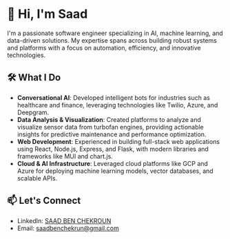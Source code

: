 # 👋 Hi, I'm Saad

I'm a passionate software engineer specializing in AI, machine learning, and data-driven solutions. My expertise spans across building robust systems and platforms with a focus on automation, efficiency, and innovative technologies.

## 🛠️ What I Do

- **Conversational AI**: Developed intelligent bots for industries such as healthcare and finance, leveraging technologies like Twilio, Azure, and Deepgram.
- **Data Analysis & Visualization**: Created platforms to analyze and visualize sensor data from turbofan engines, providing actionable insights for predictive maintenance and performance optimization.
- **Web Development**: Experienced in building full-stack web applications using React, Node.js, Express, and Flask, with modern libraries and frameworks like MUI and chart.js.
- **Cloud & AI Infrastructure**: Leveraged cloud platforms like GCP and Azure for deploying machine learning models, vector databases, and scalable APIs.

## 📫 Let's Connect

- LinkedIn: [SAAD BEN CHEKROUN](https://www.linkedin.com/in/saad-ben-chekroun/)
- Email: [saadbenchekrun@gmail.com](mailto:saadbenchekrun@gmail.com)
